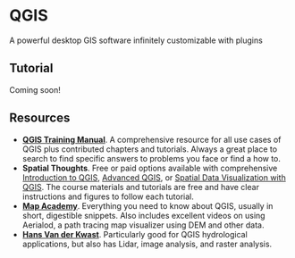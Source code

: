 # QGIS
A powerful desktop GIS software infinitely customizable with plugins

## Tutorial
Coming soon!

## Resources
- **[QGIS Training Manual](https://docs.qgis.org/3.34/en/docs/training_manual/index.html)**. A comprehensive resource for all use cases of QGIS plus contributed chapters and tutorials. Always a great place to search to find specific answers to problems you face or find a how to.
- **Spatial Thoughts**. Free or paid options available with comprehensive [Introduction to QGIS](https://courses.spatialthoughts.com/introduction-to-qgis.html), [Advanced QGIS](https://courses.spatialthoughts.com/advanced-qgis.html), or [Spatial Data Visualization with QGIS](https://courses.spatialthoughts.com/spatial-data-viz.html). The course materials and tutorials are free and have clear instructions and figures to follow each tutorial. 
- **[Map Academy](https://www.youtube.com/@automaticknowledge)**. Everything you need to know about QGIS, usually in short, digestible snippets. Also includes excellent videos on using Aerialod, a path tracing map visualizer using DEM and other data.
- **[Hans Van der Kwast](https://www.youtube.com/@HansvanderKwast)**. Particularly good for QGIS hydrological applications, but also has Lidar, image analysis, and raster analysis.


<!-- 

See the QGIS folder for project ideas. Also the PYQGIS scripts file 


-->
